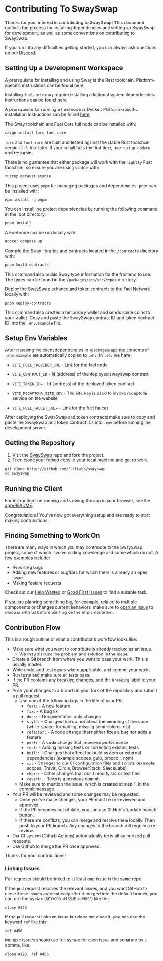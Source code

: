 # Contributing To SwaySwap

Thanks for your interest in contributing to SwaySwap! This document outlines the process for installing dependencies and setting up SwaySwap for development, as well as some conventions on contributing to SwaySwap.

If you run into any difficulties getting started, you can always ask questions on our [Discord](https://discord.gg/xfpK4Pe).

## Setting Up a Development Workspace

A prerequisite for installing and using Sway is the Rust toolchain. Platform-specific instructions can be found [here](https://www.rust-lang.org/tools/install)

Installing `fuel-core` may require installing additional system dependencies. Instructions can be found [here](https://github.com/FuelLabs/fuel-core#building)

A prerequisite for running a Fuel node is Docker. Platform-specific installation instructions can be found [here](https://docs.docker.com/get-docker/)

The Sway toolchain and Fuel Core full node can be installed with:

```sh
cargo install forc fuel-core
```

`forc` and `fuel-core` are built and tested against the stable Rust toolchain version `1.5.8` or later. If your install fails the first time, use `rustup update` and try again.

There is no guarantee that either package will work with the `nightly` Rust toolchain, so ensure you are using `stable` with:

```sh
rustup default stable
```

This project uses `pnpm` for managing packages and dependencies. `pnpm` can be installed with:

```sh
npm install -g pnpm
```

You can install the project dependencies by running the following command in the root directory.

```sh
pnpm install
```

A Fuel node can be run locally with:

```sh
docker compose up
```

Compile the Sway libraries and contracts located in the `/contracts` directory with:

```sh
pnpm build-contracts
```

This command also builds Sway type information for the frontend to use. The types can be found in the `/packages/app/src/types` directory.

Deploy the SwaySwap exhance and token contracts to the Fuel Network locally with:

```sh
pnpm deploy-contracts
```

This command also creates a temporary wallet and sends some coins to your wallet. Copy and paste the SwaySwap contract ID and token contract ID into the `.env.example` file.

## Setup Env Variables

After installing the client dependencies in `/packages/app` the contents of `.env.example` are automatically copied to `.env`. In `.env` we have:

- `VITE_FUEL_PROVIDER_URL` - Link for the fuel node

- `VITE_CONTRACT_ID` - Id (address) of the deployed swayswap contract

- `VITE_TOKEN_ID=` - Id (address) of the deployed token contract

- `VITE_RECAPTCHA_SITE_KEY` - The site key is used to invoke recaptcha service on the website

- `VITE_FUEL_FAUCET_URL=` - Link for the fuel faucet

After deploying the SwaySwap and token contracts make sure to copy and paste the SwaySwap and token contract IDs into `.env` before running the development server.

## Getting the Repository

1. Visit the [SwaySwap](https://github.com/FuelLabs/swayswap) repo and fork the project.
2. Then clone your forked copy to your local machine and get to work.

```sh
git clone https://github.com/FuelLabs/swayswap
cd swayswap
```

## Running the Client

For instructions on running and viewing the app in your browser, see the [app/README](./packages/app/README.md).

Congratulations! You've now got everything setup and are ready to start making contributions.

## Finding Something to Work On

There are many ways in which you may contribute to the SwaySwap project, some of which involve coding knowledge and some which do not. A few examples include:

- Reporting bugs
- Adding new features or bugfixes for which there is already an open issue
- Making feature requests

Check out our [Help Wanted](https://github.com/FuelLabs/swayswap/issues?q=is%3Aopen+is%3Aissue+label%3A%22help+wanted%22) or [Good First Issues](https://github.com/FuelLabs/swayswap/issues?q=is%3Aissue+is%3Aopen+label%3A%22good+first+issue%22) to find a suitable task.

If you are planning something big, for example, related to multiple components or changes current behaviors, make sure to [open an issue](https://github.com/FuelLabs/swayswap/issues/new) to discuss with us before starting on the implementation.

## Contribution Flow

This is a rough outline of what a contributor's workflow looks like:

- Make sure what you want to contribute is already tracked as an issue.
  - We may discuss the problem and solution in the issue.
- Create a Git branch from where you want to base your work. This is usually master.
- Write code, add test cases where applicable, and commit your work.
- Run tests and make sure all tests pass.
- If the PR contains any breaking changes, add the `breaking` label to your PR.
- Push your changes to a branch in your fork of the repository and submit a pull request.
  - Use one of the following tags in the title of your PR:
    - `feat:` - A new feature
    - `fix:` - A bug fix
    - `docs:` - Documentation only changes
    - `style:` - Changes that do not affect the meaning of the code (white-space, formatting, missing semi-colons, etc)
    - `refactor:` - A code change that neither fixes a bug nor adds a feature
    - `perf:` - A code change that improves performance
    - `test:` - Adding missing tests or correcting existing tests
    - `build:` - Changes that affect the build system or external dependencies (example scopes: gulp, broccoli, npm)
    - `ci:` - Changes to our CI configuration files and scripts (example scopes: Travis, Circle, BrowserStack, SauceLabs)
    - `chore:` - Other changes that don't modify src or test files
    - `revert:` - Reverts a previous commit
  - Make sure to mention the issue, which is created at step 1, in the commit message.
- Your PR will be reviewed and some changes may be requested.
  - Once you've made changes, your PR must be re-reviewed and approved.
  - If the PR becomes out of date, you can use GitHub's 'update branch' button.
  - If there are conflicts, you can merge and resolve them locally. Then push to your PR branch.
    Any changes to the branch will require a re-review.
- Our CI system (Github Actions) automatically tests all authorized pull requests.
- Use Github to merge the PR once approved.

Thanks for your contributions!

### Linking Issues

Pull requests should be linked to at least one issue in the same repo.

If the pull request resolves the relevant issues, and you want GitHub to close these issues automatically after it merged into the default branch, you can use the syntax (`KEYWORD #ISSUE-NUMBER`) like this:

```
close #123
```

If the pull request links an issue but does not close it, you can use the keyword `ref` like this:

```
ref #456
```

Multiple issues should use full syntax for each issue and separate by a comma, like:

```
close #123, ref #456
```
